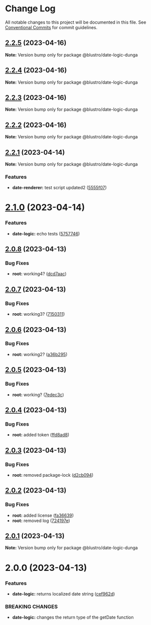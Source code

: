 # Change Log

All notable changes to this project will be documented in this file.
See [Conventional Commits](https://conventionalcommits.org) for commit guidelines.

## [2.2.5](https://npm.pkg.github.com/blustro/monorepo/compare/@blustro/date-logic-dunga@2.2.4...@blustro/date-logic-dunga@2.2.5) (2023-04-16)

**Note:** Version bump only for package @blustro/date-logic-dunga





## [2.2.4](https://npm.pkg.github.com/blustro/monorepo/compare/@blustro/date-logic-dunga@2.2.3...@blustro/date-logic-dunga@2.2.4) (2023-04-16)

**Note:** Version bump only for package @blustro/date-logic-dunga





## [2.2.3](https://npm.pkg.github.com/blustro/monorepo/compare/@blustro/date-logic-dunga@2.2.2...@blustro/date-logic-dunga@2.2.3) (2023-04-16)

**Note:** Version bump only for package @blustro/date-logic-dunga





## [2.2.2](https://npm.pkg.github.com/blustro/monorepo/compare/@blustro/date-logic-dunga@2.2.1...@blustro/date-logic-dunga@2.2.2) (2023-04-16)

**Note:** Version bump only for package @blustro/date-logic-dunga





## [2.2.1](https://npm.pkg.github.com/blustro/monorepo/compare/@blustro/date-logic-dunga@2.1.1...@blustro/date-logic-dunga@2.2.1) (2023-04-14)

**Note:** Version bump only for package @blustro/date-logic-dunga







### Features

* **date-renderer:** test script updated2 ([5555f07](https://npm.pkg.github.com/blustro/monorepo/commit/5555f0780f52d48eb3e3415e9dacd3ded5385205))





# [2.1.0](https://npm.pkg.github.com/blustro/monorepo/compare/@blustro/date-logic-dunga@2.0.8...@blustro/date-logic-dunga@2.1.0) (2023-04-14)


### Features

* **date-logic:** echo tests ([5757746](https://npm.pkg.github.com/blustro/monorepo/commit/57577463060e98752e4308791020ffa9c9476dbf))





## [2.0.8](https://npm.pkg.github.com/blustro/monorepo/compare/@blustro/date-logic-dunga@2.0.7...@blustro/date-logic-dunga@2.0.8) (2023-04-13)


### Bug Fixes

* **root:** working4? ([dcd7aac](https://npm.pkg.github.com/blustro/monorepo/commit/dcd7aacd67591b2f34d9610dce04af78fa89acde))





## [2.0.7](https://npm.pkg.github.com/blustro/monorepo/compare/@blustro/date-logic-dunga@2.0.6...@blustro/date-logic-dunga@2.0.7) (2023-04-13)


### Bug Fixes

* **root:** working3? ([7150311](https://npm.pkg.github.com/blustro/monorepo/commit/7150311746b161706adc96f87d79b0b168258d51))





## [2.0.6](https://npm.pkg.github.com/blustro/monorepo/compare/@blustro/date-logic-dunga@2.0.5...@blustro/date-logic-dunga@2.0.6) (2023-04-13)


### Bug Fixes

* **root:** working2? ([a36b295](https://npm.pkg.github.com/blustro/monorepo/commit/a36b2955be93be12ba26d1cbad913e755021a382))





## [2.0.5](https://npm.pkg.github.com/blustro/monorepo/compare/@blustro/date-logic-dunga@2.0.4...@blustro/date-logic-dunga@2.0.5) (2023-04-13)


### Bug Fixes

* **root:** working? ([7edec3c](https://npm.pkg.github.com/blustro/monorepo/commit/7edec3c632421fcd30f5f05e6acaaf62b8c91b0c))





## [2.0.4](https://npm.pkg.github.com/blustro/monorepo/compare/@blustro/date-logic-dunga@2.0.3...@blustro/date-logic-dunga@2.0.4) (2023-04-13)


### Bug Fixes

* **root:** added token ([ffd8ad8](https://npm.pkg.github.com/blustro/monorepo/commit/ffd8ad8689a719cc504378b8d2fb153f4c9431cc))





## [2.0.3](https://npm.pkg.github.com/blustro/monorepo/compare/@blustro/date-logic-dunga@2.0.2...@blustro/date-logic-dunga@2.0.3) (2023-04-13)


### Bug Fixes

* **root:** removed package-lock ([d2cb094](https://npm.pkg.github.com/blustro/monorepo/commit/d2cb09465b9b3a3f7a77a38a88868e99a58134f5))





## [2.0.2](https://npm.pkg.github.com/blustro/monorepo/compare/@blustro/date-logic-dunga@2.0.1...@blustro/date-logic-dunga@2.0.2) (2023-04-13)


### Bug Fixes

* **root:** added license ([fa36639](https://npm.pkg.github.com/blustro/monorepo/commit/fa366391aa34a4d934f27b4fd7b0433a9905007f))
* **root:** removed log ([724197e](https://npm.pkg.github.com/blustro/monorepo/commit/724197e422c44e618a80539da5e25473358c1e83))





## [2.0.1](https://npm.pkg.github.com/blustro/monorepo/compare/@blustro/date-logic-dunga@2.0.0...@blustro/date-logic-dunga@2.0.1) (2023-04-13)

**Note:** Version bump only for package @blustro/date-logic-dunga





# 2.0.0 (2023-04-13)


### Features

* **date-logic:** returns localized date string ([cef962d](https://npm.pkg.github.com/blustro/monorepo/commit/cef962db57e1ec60273248c010ad130a0673612c))


### BREAKING CHANGES

* **date-logic:** changes the return type of the getDate function
